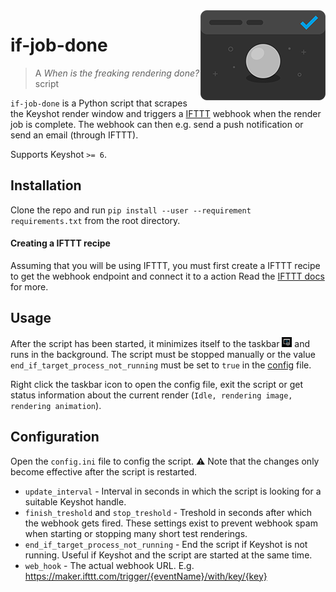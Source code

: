 <img src="resources/readme_icon.png" align="right"/>

# if-job-done

> A _When is the freaking rendering done?_ script

`if-job-done` is a Python script that scrapes the Keyshot render window and triggers a [IFTTT](https://ifttt.com/) webhook when the render job is complete. The webhook can then e.g. send a push notification or send an email (through IFTTT).

Supports Keyshot `>= 6`.

## Installation

Clone the repo and run `pip install --user --requirement requirements.txt` from the root directory.

#### Creating a IFTTT recipe

Assuming that you will be using IFTTT, you must first create a IFTTT recipe to get the webhook endpoint and connect it to a action Read the [IFTTT docs](https://platform.ifttt.com/docs) for more.

## Usage

After the script has been started, it minimizes itself to the taskbar <img src="resources/readme_tray.png" width="16"> and runs in the background. The script must be stopped manually or the value `end_if_target_process_not_running` must be set to `true` in the [config](./cfg/config.ini) file.

Right click the taskbar icon to open the config file, exit the script or get status information about the current render (`Idle, rendering image, rendering animation`).

## Configuration

Open the `config.ini` file to config the script. :warning: Note that the changes only become effective after the script is restarted.

-   `update_interval` - Interval in seconds in which the script is looking for a suitable Keyshot handle.
-   `finish_treshold` and `stop_treshold` - Treshold in seconds after which the webhook gets fired. These settings exist to prevent webhook spam when starting or stopping many short test renderings.
-   `end_if_target_process_not_running` - End the script if Keyshot is not running. Useful if Keyshot and the script are started at the same time.
-   `web_hook` - The actual webhook URL. E.g. https://maker.ifttt.com/trigger/{eventName}/with/key/{key}
